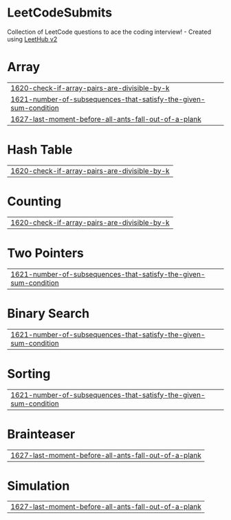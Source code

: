 # LeetCodeSubmits
Collection of LeetCode questions to ace the coding interview! - Created using [LeetHub v2](https://github.com/arunbhardwaj/LeetHub-2.0)


# Array
|  |
| ------- |
| [1620-check-if-array-pairs-are-divisible-by-k](https://github.com/Vivashwan/LeetCodeSubmits/tree/master/1620-check-if-array-pairs-are-divisible-by-k) |
| [1621-number-of-subsequences-that-satisfy-the-given-sum-condition](https://github.com/Vivashwan/LeetCodeSubmits/tree/master/1621-number-of-subsequences-that-satisfy-the-given-sum-condition) |
| [1627-last-moment-before-all-ants-fall-out-of-a-plank](https://github.com/Vivashwan/LeetCodeSubmits/tree/master/1627-last-moment-before-all-ants-fall-out-of-a-plank) |
# Hash Table
|  |
| ------- |
| [1620-check-if-array-pairs-are-divisible-by-k](https://github.com/Vivashwan/LeetCodeSubmits/tree/master/1620-check-if-array-pairs-are-divisible-by-k) |
# Counting
|  |
| ------- |
| [1620-check-if-array-pairs-are-divisible-by-k](https://github.com/Vivashwan/LeetCodeSubmits/tree/master/1620-check-if-array-pairs-are-divisible-by-k) |
# Two Pointers
|  |
| ------- |
| [1621-number-of-subsequences-that-satisfy-the-given-sum-condition](https://github.com/Vivashwan/LeetCodeSubmits/tree/master/1621-number-of-subsequences-that-satisfy-the-given-sum-condition) |
# Binary Search
|  |
| ------- |
| [1621-number-of-subsequences-that-satisfy-the-given-sum-condition](https://github.com/Vivashwan/LeetCodeSubmits/tree/master/1621-number-of-subsequences-that-satisfy-the-given-sum-condition) |
# Sorting
|  |
| ------- |
| [1621-number-of-subsequences-that-satisfy-the-given-sum-condition](https://github.com/Vivashwan/LeetCodeSubmits/tree/master/1621-number-of-subsequences-that-satisfy-the-given-sum-condition) |
# Brainteaser
|  |
| ------- |
| [1627-last-moment-before-all-ants-fall-out-of-a-plank](https://github.com/Vivashwan/LeetCodeSubmits/tree/master/1627-last-moment-before-all-ants-fall-out-of-a-plank) |
# Simulation
|  |
| ------- |
| [1627-last-moment-before-all-ants-fall-out-of-a-plank](https://github.com/Vivashwan/LeetCodeSubmits/tree/master/1627-last-moment-before-all-ants-fall-out-of-a-plank) |